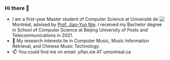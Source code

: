 ### Hi there 👋

<img align="right" src="https://github-readme-stats.vercel.app/api?username=hrsoup&show_icons=true&icon_color=0366d6&bg_color=ffffff&hide_title=true" />

- I am a first-year Master student of Computer Science at Université de Montréal, advised by [Prof. Jian-Yun Nie](https://scholar.google.com/citations?user=W7uYg0UAAAAJ&hl=en). I received my Bachelor degree in School of Computer Science at Beijing University of Posts and Telecommunications in 2021.
- 🌱 My research interests lie in Computer Music, Music Information Retrieval, and Chinese Music Technology.
- 📫 You could find me on email: yifan.xie AT umontreal.ca

<!--
**hrsoup/hrsoup** is a ✨ _special_ ✨ repository because its `README.md` (this file) appears on your GitHub profile.

- 🔭 I’m currently working on ...
- 🌱 I’m currently learning ...
- 👯 I’m looking to collaborate on ...
- 🤔 I’m looking for help with ...
- 💬 Ask me about ...
- 📫 How to reach me: ...
- 😄 Pronouns: ...
- ⚡ Fun fact: ...
-->
